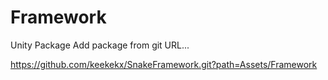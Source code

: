 # Framework


Unity Package Add package from git URL...


https://github.com/keekekx/SnakeFramework.git?path=Assets/Framework
